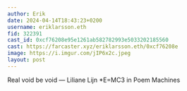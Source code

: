 ```yaml
---
author: Erik
date: 2024-04-14T18:43:23+0200
username: eriklarsson.eth
fid: 322391
cast_id: 0xcf76208e95e1261ab582782993e5033202185560
cast: https://farcaster.xyz/eriklarsson.eth/0xcf76208e
image: https://i.imgur.com/jIP6x2c.jpeg
layout: post
---
```


Real void be void — Liliane Lijn \*E=MC3 in Poem Machines

<img src='https://i.imgur.com/jIP6x2c.jpeg' alt='' referrerpolicy='no-referrer'/>
